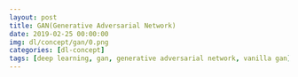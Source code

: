 ```yaml
---
layout: post
title: GAN(Generative Adversarial Network)
date: 2019-02-25 00:00:00
img: dl/concept/gan/0.png
categories: [dl-concept] 
tags: [deep learning, gan, generative adversarial network, vanilla gan] # add tag
---
```


<br>


